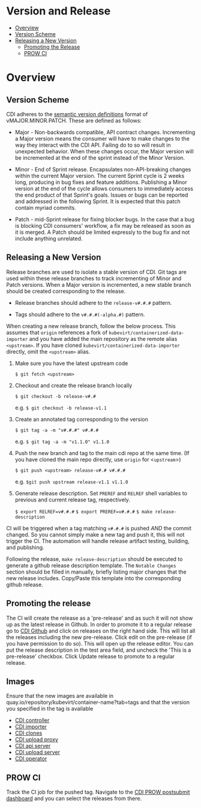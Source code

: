 # Version and Release

* [Overview](#overview)
* [Version Scheme](#version-scheme)
* [Releasing a New Version](#releasing-a-new-version)
    * [Promoting the Release](#promoting-the-release)
    * [PROW CI](#prow-ci)
# Overview

## Version Scheme

CDI adheres to the [semantic version definitions](https://semver.org/) format of vMAJOR.MINOR.PATCH.  These are defined as follows:

- Major - Non-backwards compatible, API contract changes.  Incrementing a Major version means the consumer will have to make changes to the way they interact with the CDI API.  Failing do to so will result in unexpected behavior.  When these changes occur, the Major version will be incremented at the end of the sprint instead of the Minor Version.

- Minor - End of Sprint release. Encapsulates non-API-breaking changes within the current Major version.  The current Sprint cycle is 2 weeks long, producing in bug fixes and feature additions.  Publishing a Minor version at the end of the cycle allows consumers to immediately access the end product of that Sprint's goals. Issues or bugs can be reported and addressed in the following Sprint.  It is expected that this patch contain myriad commits.

- Patch - mid-Sprint release for fixing blocker bugs. In the case that a bug is blocking CDI consumers' workflow, a fix may be released as soon as it is merged.  A Patch should be limited expressly to the bug fix and not include anything unrelated.

## Releasing a New Version

Release branches are used to isolate a stable version of CDI.  Git tags are used within these release branches to track incrementing of Minor and Patch versions.  When a Major version is incremented, a new stable branch should be created corresponding to the release.

- Release branches should adhere to the `release-v#.#.#` pattern.

- Tags should adhere to the `v#.#.#(-alpha.#)` pattern.

When creating a new release branch, follow the below process.  This assumes that `origin` references a fork of `kubevirt/containerized-data-importer` and you have added the main repository as the remote alias `<upstream>`.  If you have cloned `kubevirt/containerized-data-importer` directly, omit the `<upstream>` alias.

1. Make sure you have the latest upstream code

    `$ git fetch <upstream>`

1. Checkout and create the release branch locally

    `$ git checkout -b release-v#.#`

    e.g. `$ git checkout -b release-v1.1`

1. Create an annotated tag corresponding to the version

    `$ git tag -a -m "v#.#.#" v#.#.#`

    e.g. `$ git tag -a -m "v1.1.0" v1.1.0`

1. Push the new branch and tag to the main cdi repo at the same time.  (If you have cloned the main repo directly, use `origin` for <`upstream`>)

    `$ git push <upstream> release-v#.# v#.#.#`

    e.g. `$git push upstream release-v1.1 v1.1.0`

1. Generate release description. Set `PREREF` and `RELREF` shell variables to previous and current release tag, respectively.

    `$ export RELREF=v#.#.#`
    `$ export PREREF=v#.#.#`
    `$ make release-description`

CI will be triggered when a tag matching `v#.#.#` is pushed *AND* the commit changed. So you cannot simply make a new tag and push it, this will not trigger the CI. The automation will handle release artifact testing, building, and publishing.

Following the release, `make release-description` should be executed to generate a github release description template.  The `Notable Changes` section should be filled in manually, briefly listing major changes that the new release includes.  Copy/Paste this template into the corresponding github release.

## Promoting the release
The CI will create the release as a 'pre-release' and as such it will not show up as the latest release in Github. In order to promote it to a regular release go to [CDI Github](https://github.com/kubevirt/containerized-data-importer) and click on releases on the right hand side. This will list all the releases including the new pre-release. Click edit on the pre-release (if you have permission to do so). This will open up the release editor. You can put the release description in the test area field, and uncheck the 'This is a pre-release' checkbox. Click Update release to promote to a regular release.

## Images

Ensure that the new images are available in quay.io/repository/kubevirt/container-name?tab=tags and that the version you specified in the tag is available

* [CDI controller](https://quay.io/repository/kubevirt/cdi-controller?tab=tags)
* [CDI importer](https://quay.io/repository/kubevirt/cdi-importer?tab=tags)
* [CDI clones](https://quay.io/repository/kubevirt/cdi-cloner?tab=tags)
* [CDI upload proxy](https://quay.io/repository/kubevirt/cdi-uploadproxy?tab=tags)
* [CDI api server](https://quay.io/repository/kubevirt/cdi-apiserver?tab=tags)
* [CDI upload server](https://quay.io/repository/kubevirt/cdi-uploadserver?tab=tags)
* [CDI operator](https://quay.io/repository/kubevirt/cdi-operator?tab=tags)
## PROW CI

Track the CI job for the pushed tag.  Navigate to the [CDI PROW postsubmit dashboard](https://prow.apps.ovirt.org/?repo=kubevirt%2Fcontainerized-data-importer&type=postsubmit) and you can select the releases from there.
